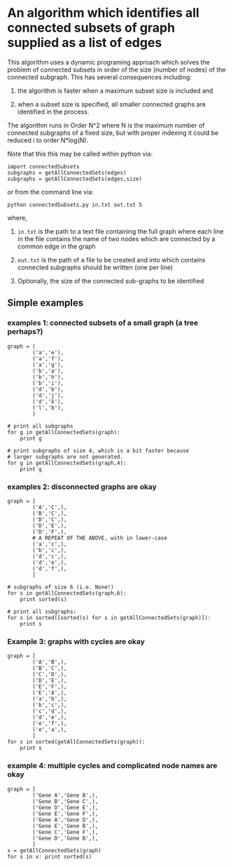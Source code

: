 # An algorithm which identifies all connected subsets of graph supplied as a list of edges

This algorithm uses a dynamic programing approach which solves the 
problem of connected subsets in order of the size (number of nodes) 
of the connected subgraph.  This has several consequences including: 

1. the algorithm is faster when a maximum subset size is included and 

1. when a subset size is specified, all smaller connected graphs 
are identified in the process.

The algorithm runs in Order N^2 where N is the maximum number of connected 
subgraphs of a fixed size, but with proper indexing it could be reduced i
to order N*log(N).

Note that this this may be called within python via:

	import connectedSubsets
	subgraphs = getAllConnectedSets(edges)
	subgraphs = getAllConnectedSets(edges,size)

or from the command line via:

	python connectedSubsets.py in.txt out.txt 5

where, 

1. `in.txt` is the path to a text file containing the full graph 
where each line in the file contains the name of two nodes which are connected 
by a common edge in the graph

1. `out.txt` is the path of a file to be created and into which contains 
connected subgraphs should be written (one per line)

1.  Optionally, the size of the connected sub-graphs to be identified


## Simple examples

### examples 1: connected subsets of a small graph (a tree perhaps?)

    graph = (
            ('a','e'),
            ('a','f'),
            ('a','g'),
            ('b','a'),
            ('b','h'),
            ('b','i'),
            ('d','b'),
            ('d','j'),
            ('d','k'),
            ('l','b'),
            )

    # print all subgraphs
    for g in getAllConnectedSets(graph): 
        print g

    # print subgraphs of size 4, which is a bit faster because 
    # larger subgraphs are not generated.
    for g in getAllConnectedSets(graph,4): 
        print g

### examples 2: disconnected graphs are okay

    graph = [
            ('A','C',),
            ('B','C',),
            ('D','C',),
            ('D','E',),
            ('D','F',),
            # A REPEAT OF THE ABOVE, with in lower-case
            ('a','c',),
            ('b','c',),
            ('d','c',),
            ('d','e',),
            ('d','f',),
            ]

    # subgraphs of size 6 (i.e. None!)
    for s in getAllConnectedSets(graph,6): 
        print sorted(s)

    # print all subgraphs:
    for s in sorted([sorted(s) for s in getAllConnectedSets(graph)]): 
        print s

### Example 3: graphs with cycles are okay

    graph = [
            ('A','B',),
            ('B','C',),
            ('C','D',),
            ('D','E',),
            ('E','F',),
            ('E','A',),
            ('a','b',),
            ('b','c',),
            ('c','d',),
            ('d','e',),
            ('e','f',),
            ('e','a',),
            ]
    for s in sorted(getAllConnectedSets(graph)): 
        print s

### example 4: multiple cycles and complicated node names are okay

    graph = [
            ('Gene A','Gene B',),
            ('Gene B','Gene C',),
            ('Gene D','Gene E',),
            ('Gene E','Gene F',),
            ('Gene A','Gene D',),
            ('Gene E','Gene B',),
            ('Gene C','Gene F',),
            ('Gene D','Gene B',),
            ]
    x = getAllConnectedSets(graph)
    for s in x: print sorted(s)

